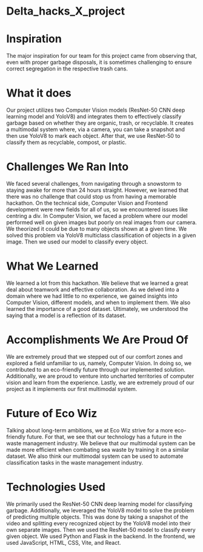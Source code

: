 # Delta_hacks_X_project

# Inspiration
The major inspiration for our team for this project came from observing that, even with proper garbage disposals, it is sometimes challenging to ensure correct segregation in the respective trash cans.

# What it does
Our project utilizes two Computer Vision models (ResNet-50 CNN deep learning model and YoloV8) and integrates them to effectively classify garbage based on whether they are organic, trash, or recyclable. It creates a multimodal system where, via a camera, you can take a snapshot and then use YoloV8 to mark each object. After that, we use ResNet-50 to classify them as recyclable, compost, or plastic.

# Challenges We Ran Into
We faced several challenges, from navigating through a snowstorm to staying awake for more than 24 hours straight. However, we learned that there was no challenge that could stop us from having a memorable hackathon. On the technical side, Computer Vision and Frontend development were new fields for all of us, so we encountered issues like centring a div. In Computer Vision, we faced a problem where our model performed well on given images but poorly on real images from our camera. We theorized it could be due to many objects shown at a given time. We solved this problem via YoloV8 multiclass classification of objects in a given image. Then we used our model to classify every object.

# What We Learned
We learned a lot from this hackathon. We believe that we learned a great deal about teamwork and effective collaboration. As we delved into a domain where we had little to no experience, we gained insights into Computer Vision, different models, and when to implement them. We also learned the importance of a good dataset. Ultimately, we understood the saying that a model is a reflection of its dataset.

# Accomplishments We Are Proud Of
We are extremely proud that we stepped out of our comfort zones and explored a field unfamiliar to us, namely, Computer Vision. In doing so, we contributed to an eco-friendly future through our implemented solution. Additionally, we are proud to venture into uncharted territories of computer vision and learn from the experience. Lastly, we are extremely proud of our project as it implements our first multimodal system.

# Future of Eco Wiz
Talking about long-term ambitions, we at Eco Wiz strive for a more eco-friendly future. For that, we see that our technology has a future in the waste management industry. We believe that our multimodal system can be made more efficient when combating sea waste by training it on a similar dataset. We also think our multimodal system can be used to automate classification tasks in the waste management industry.

# Technologies Used
We primarily used the ResNet-50 CNN deep learning model for classifying garbage. Additionally, we leveraged the YoloV8 model to solve the problem of predicting multiple objects. This was done by taking a snapshot of the video and splitting every recognized object by the YoloV8 model into their own separate images. Then we used the ResNet-50 model to classify every given object. We used Python and Flask in the backend. In the frontend, we used JavaScript, HTML, CSS, Vite, and React.
